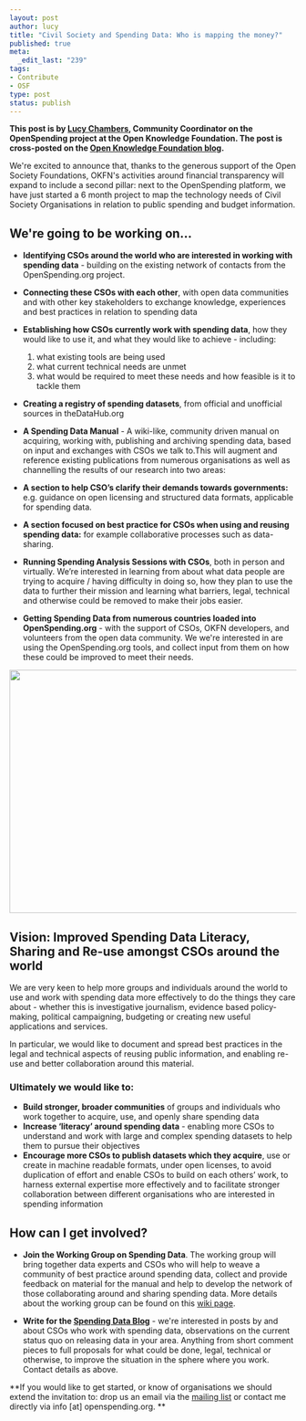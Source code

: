 ```yaml
--- 
layout: post
author: lucy
title: "Civil Society and Spending Data: Who is mapping the money?"
published: true
meta: 
  _edit_last: "239"
tags: 
- Contribute
- OSF
type: post
status: publish
---
```

**This post is by [Lucy Chambers](http://okfn.org/members/lucychambers), Community Coordinator on the OpenSpending project at the Open Knowledge Foundation. The post is cross-posted on the [Open Knowledge Foundation blog](http://blog.okfn.org/2012/01/12/civil-society-and-spending-data-who-is-mapping-the-money/).**

We're excited to announce that, thanks to the generous support of the Open Society Foundations, OKFN's activities around financial transparency will expand to include a second pillar: next to the OpenSpending platform, we have just started a 6 month project to map the technology needs of Civil Society Organisations in relation to public spending and budget information. 

## We're going to be working on...

* **Identifying CSOs around the world who are interested in working with spending data** - building on the existing network of contacts from the OpenSpending.org project. 

* **Connecting these CSOs with each other**, with open data communities and with other key stakeholders to exchange knowledge, experiences and best practices in relation to spending data

* **Establishing how CSOs currently work with spending data**, how they would like to use it, and what they would like to achieve - including:
 	1. what existing tools are being used
	2. what current technical needs are unmet
	3. what would be required to meet these needs and how feasible is it to tackle them

* **Creating a registry of spending datasets**, from official and unofficial sources in theDataHub.org
* **A Spending Data Manual** - A wiki-like, community driven manual on acquiring, working with, publishing and archiving spending data, based on input and exchanges with CSOs we talk to.This will augment and reference existing publications from numerous organisations as well as channelling the results of our research into two areas:
 * **A section to help CSO’s clarify their demands towards governments:** e.g. guidance on open licensing and structured data formats, applicable for spending data. 
 * **A section focused on best practice for CSOs when using and reusing spending data:** for example collaborative processes such as data-sharing.
&nbsp;
* **Running Spending Analysis Sessions with CSOs**, both in person and virtually. We’re interested in learning from about what data people are trying to acquire / having difficulty in doing so, how they plan to use the data to further their mission and learning what barriers, legal, technical and otherwise could be removed to make their jobs easier. 


* **Getting Spending Data from numerous countries loaded into OpenSpending.org** - with the support of CSOs, OKFN developers, and volunteers from the open data community. We we're interested in are using the OpenSpending.org tools, and collect input from them on how these could be improved to meet their needs. 

<img alt="" src="http://farm7.staticflickr.com/6166/6270108254_5875c8a7ed_z.jpg" title="Kaitlin Lee talking at Open Government Data Camp" class="alignnone" width="640" height="426" />

## Vision: Improved Spending Data Literacy, Sharing and Re-use amongst CSOs around the world

We are very keen to help more groups and individuals around the world to use and work with spending data more effectively to do the things they care about - whether this is investigative journalism, evidence based policy-making, political campaigning, budgeting or creating new useful applications and services.

In particular, we would like to document and spread best practices in the legal and technical aspects of reusing public information, and enabling re-use and better collaboration around this material. 

### Ultimately we would like to:
* **Build stronger, broader communities** of groups and individuals who work together to acquire, use, and openly share spending data
* **Increase ‘literacy’ around spending data** - enabling more CSOs to understand and work with large and complex spending datasets to help them to pursue their objectives
* **Encourage more CSOs to publish datasets which they acquire**, use or create in machine readable formats, under open licenses, to avoid duplication of effort and enable CSOs to build on each others’ work, to harness external expertise more effectively and to facilitate stronger collaboration between different organisations who are interested in spending information

## How can I get involved? 

* **Join the Working Group on Spending Data**. The working group will bring together data experts and CSOs who will help to weave a community of best practice around spending data, collect and provide feedback on material for the manual and help to develop the network of those collaborating around and sharing spending data. More details about the working group can be found on this [wiki page](http://wiki.openspending.org/Working_Group).  

* **Write for the [Spending Data Blog](http://blog.openspending.org)** - we're interested in posts by and about CSOs who work with spending data, observations on the current status quo on releasing data in your area. Anything from short comment pieces to full proposals for what could be done, legal, technical or otherwise, to improve the situation in the sphere where you work. Contact details as above. 

**If you would like to get started, or know of organisations we should extend the invitation to: drop us an email via the [mailing list](http://lists.okfn.org/mailman/listinfo/openspending) or contact me directly via info [at] openspending.org. **
